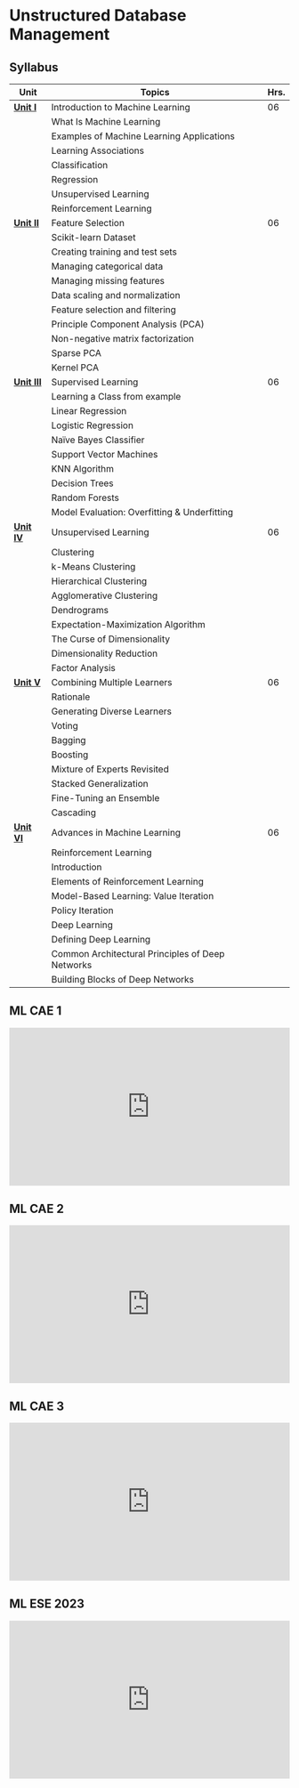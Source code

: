 # Unstructured Database Management

## Syllabus

| Unit                | Topics                                          | Hrs. |
|---------------------|-------------------------------------------------|------|
| [**Unit I**](/ML/Unit1)          | Introduction to Machine Learning               | 06   |
|                     | What Is Machine Learning                       |      |
|                     | Examples of Machine Learning Applications      |      |
|                     | Learning Associations                          |      |
|                     | Classification                                  |      |
|                     | Regression                                     |      |
|                     | Unsupervised Learning                          |      |
|                     | Reinforcement Learning                         |      |
| [**Unit II**](/ML/Unit2)         | Feature Selection                              | 06   |
|                     | Scikit-learn Dataset                           |      |
|                     | Creating training and test sets                 |      |
|                     | Managing categorical data                      |      |
|                     | Managing missing features                      |      |
|                     | Data scaling and normalization                 |      |
|                     | Feature selection and filtering                |      |
|                     | Principle Component Analysis (PCA)             |      |
|                     | Non-negative matrix factorization              |      |
|                     | Sparse PCA                                     |      |
|                     | Kernel PCA                                     |      |
| [**Unit III**](/ML/Unit3)        | Supervised Learning                             | 06   |
|                     | Learning a Class from example                   |      |
|                     | Linear Regression                              |      |
|                     | Logistic Regression                            |      |
|                     | Naïve Bayes Classifier                        |      |
|                     | Support Vector Machines                        |      |
|                     | KNN Algorithm                                  |      |
|                     | Decision Trees                                 |      |
|                     | Random Forests                                 |      |
|                     | Model Evaluation: Overfitting & Underfitting   |      |
| [**Unit IV**](/ML/Unit4)         | Unsupervised Learning                           | 06   |
|                     | Clustering                                     |      |
|                     | k-Means Clustering                             |      |
|                     | Hierarchical Clustering                        |      |
|                     | Agglomerative Clustering                       |      |
|                     | Dendrograms                                    |      |
|                     | Expectation-Maximization Algorithm             |      |
|                     | The Curse of Dimensionality                    |      |
|                     | Dimensionality Reduction                       |      |
|                     | Factor Analysis                                |      |
| [**Unit V**](/ML/unit5)          | Combining Multiple Learners                    | 06   |
|                     | Rationale                                      |      |
|                     | Generating Diverse Learners                    |      |
|                     | Voting                                         |      |
|                     | Bagging                                        |      |
|                     | Boosting                                       |      |
|                     | Mixture of Experts Revisited                   |      |
|                     | Stacked Generalization                         |      |
|                     | Fine-Tuning an Ensemble                        |      |
|                     | Cascading                                      |      |
| [**Unit VI**](/ML/Unit6)         | Advances in Machine Learning                    | 06   |
|                     | Reinforcement Learning                          |      |
|                     | Introduction                                   |      |
|                     | Elements of Reinforcement Learning              |      |
|                     | Model-Based Learning: Value Iteration          |      |
|                     | Policy Iteration                               |      |
|                     | Deep Learning                                  |      |
|                     | Defining Deep Learning                         |      |
|                     | Common Architectural Principles of Deep Networks|      |
|                     | Building Blocks of Deep Networks               |      |

## ML CAE 1

<div style="position: relative; width: 100%; height: auto; max-width: 100%; padding-top: 56.25%;">
  <iframe src="https://drive.google.com/file/d/1k4s5qXweZM3MS8cAk4IUuqABV5tpwwzR/preview" style="position: absolute; top: 0; left: 0; width: 100%; height: 100%;" frameborder="0" scrolling="no"></iframe>
</div>

## ML CAE 2

<div style="position: relative; width: 100%; height: auto; max-width: 100%; padding-top: 56.25%;">
  <iframe src="https://drive.google.com/file/d/1k4s5qXweZM3MS8cAk4IUuqABV5tpwwzR/preview" style="position: absolute; top: 0; left: 0; width: 100%; height: 100%;" frameborder="0" scrolling="no"></iframe>
</div>

## ML CAE 3

<div style="position: relative; width: 100%; height: auto; max-width: 100%; padding-top: 56.25%;">
  <iframe src="https://drive.google.com/file/d/1k4s5qXweZM3MS8cAk4IUuqABV5tpwwzR/preview" style="position: absolute; top: 0; left: 0; width: 100%; height: 100%;" frameborder="0" scrolling="no"></iframe>
</div>

## ML ESE 2023

<div style="position: relative; width: 100%; height: auto; max-width: 100%; padding-top: 56.25%;">
  <iframe src="https://drive.google.com/file/d/1k4s5qXweZM3MS8cAk4IUuqABV5tpwwzR/preview" style="position: absolute; top: 0; left: 0; width: 100%; height: 100%;" frameborder="0" scrolling="no"></iframe>
</div>